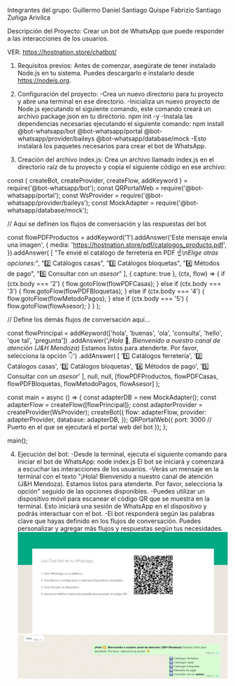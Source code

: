 Integrantes del grupo:
Guillermo Daniel Santiago Quispe
Fabrizio Santiago Zuñiga Arivilca

Descripción del Proyecto:
Crear un bot de WhatsApp que puede responder a las interacciones de los usuarios.

VER: https://hostnation.store/chatbot/

1. Requisitos previos:
Antes de comenzar, asegúrate de tener instalado Node.js en tu sistema. Puedes descargarlo e instalarlo desde https://nodejs.org.

2. Configuración del proyecto:
-Crea un nuevo directorio para tu proyecto y abre una terminal en ese directorio.
-Inicializa un nuevo proyecto de Node.js ejecutando el siguiente comando, este comando creará un archivo package.json en tu directorio.
  npm init -y
-Instala las dependencias necesarias ejecutando el siguiente comando:
  npm install @bot-whatsapp/bot @bot-whatsapp/portal @bot-whatsapp/provider/baileys @bot-whatsapp/database/mock
-Esto instalará los paquetes necesarios para crear el bot de WhatsApp.

3. Creación del archivo index.js:
Crea un archivo llamado index.js en el directorio raíz de tu proyecto y copia el siguiente código en ese archivo:

const { createBot, createProvider, createFlow, addKeyword } = require('@bot-whatsapp/bot');
const QRPortalWeb = require('@bot-whatsapp/portal');
const WsProvider = require('@bot-whatsapp/provider/baileys');
const MockAdapter = require('@bot-whatsapp/database/mock');

// Aquí se definen los flujos de conversación y las respuestas del bot

const flowPDFProductos = addKeyword('1').addAnswer('Este mensaje envía una imagen', {
    media: 'https://hostnation.store/pdf/catalogos_producto.pdf',
}).addAnswer(
    [
        "Te envié el catálogo de ferretería en PDF ☝\n*Elige otras opciones:*",
        "2️⃣ Catálogos casas",
        "3️⃣ Catálogos bloquetas",
        "4️⃣ Métodos de pago",
        "5️⃣ Consultar con un *asesor*"
    ],
    {
        capture: true
    },
    (ctx, flow) => {
        if (ctx.body === '2') {
            flow.gotoFlow(flowPDFCasas);
        } else if (ctx.body === '3') {
            flow.gotoFlow(flowPDFBloquetas);
        } else if (ctx.body === '4') {
            flow.gotoFlow(flowMetodoPagos);
        } else if (ctx.body === '5') {
            flow.gotoFlow(flowAsesor);
        }
    }
);

// Define los demás flujos de conversación aquí...

const flowPrincipal = addKeyword(['hola', 'buenas', 'ola', 'consulta', 'hello', 'que tal', 'pregunta'])
    .addAnswer('*¡Hola* 👋*,* *Bienvenido a nuestro canal de atención* *(J&H Mendoza)* Estamos listos para atenderte. Por favor, selecciona la opción 👇')
    .addAnswer(
        [
            '1️⃣ Catálogos ferretería',
            '2️⃣ Catálogos casas',
            '3️⃣ Catálogos bloquetas',
            '4️⃣ Métodos de pago',
            '5️⃣ Consultar con un *asesor*'
        ],
        null,
        null,
        [flowPDFProductos, flowPDFCasas, flowPDFBloquetas, flowMetodoPagos, flowAsesor]
    );

const main = async () => {
    const adapterDB = new MockAdapter();
    const adapterFlow = createFlow([flowPrincipal]);
    const adapterProvider = createProvider(WsProvider);
    createBot({
        flow: adapterFlow,
        provider: adapterProvider,
        database: adapterDB,
    });
    QRPortalWeb({
        port: 3000 // Puerto en el que se ejecutará el portal web del bot
    });
};

main();

4. Ejecución del bot:
-Desde la terminal, ejecuta el siguiente comando para iniciar el bot de WhatsApp:
  node index.js
El bot se iniciará y comenzará a escuchar las interacciones de los usuarios.
-Verás un mensaje en la terminal con el texto "¡Hola! Bienvenido a nuestro canal de atención (J&H Mendoza). Estamos listos para atenderte. Por favor, selecciona la opción" seguido de las opciones disponibles.
-Puedes utilizar un dispositivo móvil para escanear el código QR que se muestra en la terminal. Esto iniciará una sesión de WhatsApp en el dispositivo y podrás interactuar con el bot.
-El bot responderá según las palabras clave que hayas definido en los flujos de conversación. Puedes personalizar y agregar más flujos y respuestas según tus necesidades.
![ERROR AL SUBIR LA IMAGEN](botimg/foto.png)
![ERROR AL SUBIR LA IMAGEN](botimg/foto1.png)

